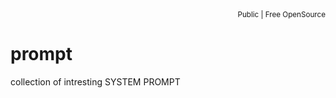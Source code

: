 <div align="right">
<sub>Public | Free OpenSource</sub>
</div>

# prompt
collection of intresting SYSTEM PROMPT
